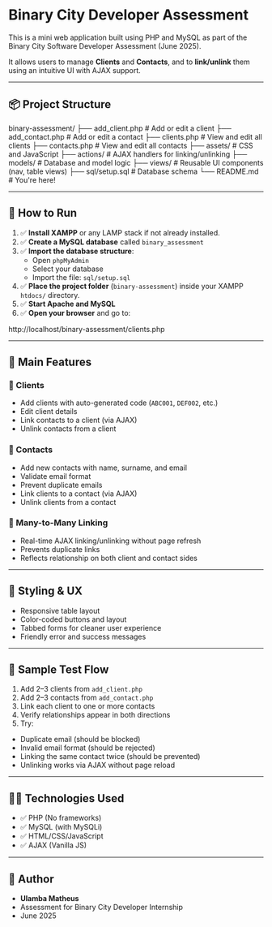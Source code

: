 # Binary City Developer Assessment

This is a mini web application built using PHP and MySQL as part of the Binary City Software Developer Assessment (June 2025).

It allows users to manage **Clients** and **Contacts**, and to **link/unlink** them using an intuitive UI with AJAX support.

---

## 📦 Project Structure

binary-assessment/
├── add_client.php # Add or edit a client
├── add_contact.php # Add or edit a contact
├── clients.php # View and edit all clients
├── contacts.php # View and edit all contacts
├── assets/ # CSS and JavaScript
├── actions/ # AJAX handlers for linking/unlinking
├── models/ # Database and model logic
├── views/ # Reusable UI components (nav, table views)
├── sql/setup.sql # Database schema
└── README.md # You're here!


---

## 🚀 How to Run

1. ✅ **Install XAMPP** or any LAMP stack if not already installed.
2. ✅ **Create a MySQL database** called `binary_assessment`
3. ✅ **Import the database structure**:
   - Open `phpMyAdmin`
   - Select your database
   - Import the file: `sql/setup.sql`
4. ✅ **Place the project folder** (`binary-assessment`) inside your XAMPP `htdocs/` directory.
5. ✅ **Start Apache and MySQL**
6. ✅ **Open your browser** and go to:

http://localhost/binary-assessment/clients.php


---

## 🔑 Main Features

### 🧑 Clients
- Add clients with auto-generated code (`ABC001`, `DEF002`, etc.)
- Edit client details
- Link contacts to a client (via AJAX)
- Unlink contacts from a client

### 👤 Contacts
- Add new contacts with name, surname, and email
- Validate email format
- Prevent duplicate emails
- Link clients to a contact (via AJAX)
- Unlink clients from a contact

### 🔗 Many-to-Many Linking
- Real-time AJAX linking/unlinking without page refresh
- Prevents duplicate links
- Reflects relationship on both client and contact sides

---

## 🎨 Styling & UX
- Responsive table layout
- Color-coded buttons and layout
- Tabbed forms for cleaner user experience
- Friendly error and success messages

---

## 🧪 Sample Test Flow

1. Add 2–3 clients from `add_client.php`
2. Add 2–3 contacts from `add_contact.php`
3. Link each client to one or more contacts
4. Verify relationships appear in both directions
5. Try:
- Duplicate email (should be blocked)
- Invalid email format (should be rejected)
- Linking the same contact twice (should be prevented)
- Unlinking works via AJAX without page reload

---

## 🧑‍💻 Technologies Used

- ✅ PHP (No frameworks)
- ✅ MySQL (with MySQLi)
- ✅ HTML/CSS/JavaScript
- ✅ AJAX (Vanilla JS)

---

## 📁 Author

- **Ulamba Matheus**  
- Assessment for Binary City Developer Internship  
- June 2025  

